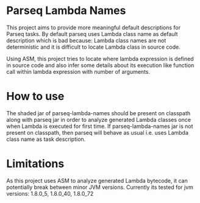 Parseq Lambda Names
==========================

This project aims to provide more meaningful default descriptions for Parseq tasks. By default parseq uses 
Lambda class name as default description which is bad because: Lambda class names are not deterministic and 
it is difficult to locate Lambda class in source code.

Using ASM, this project tries to locate where lambda expression is defined in source code and also infer some 
details about its execution like function call within lambda expression with number of arguments.


How to use
==========================

The shaded jar of parseq-lambda-names should be present on classpath along with parseq jar in order to analyze
generated Lambda classes once when Lambda is executed for first time. If parseq-lambda-names jar is not present
on classpath, then parseq will behave as usual i.e. uses Lambda class name as task description.

Limitations
==========================

As this project uses ASM to analyze generated Lambda bytecode, it can potentially break between minor JVM versions. 
Currently its tested for jvm versions: 1.8.0_5, 1.8.0_40, 1.8.0_72

